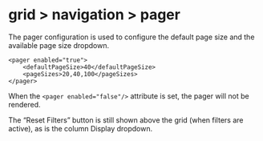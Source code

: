 # grid > navigation > pager

The pager configuration is used to configure the default page size and the available page size dropdown.


```markup
<pager enabled="true">
    <defaultPageSize>40</defaultPageSize>
    <pageSizes>20,40,100</pageSizes>
</pager>
```


When the `<pager enabled="false"/>` attribute is set, the pager will not be rendered.


The “Reset Filters” button is still shown above the grid (when filters are active), as is the column Display dropdown.